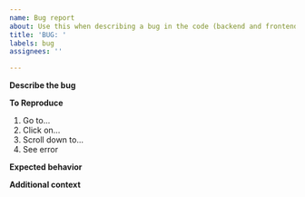 ```yaml
---
name: Bug report
about: Use this when describing a bug in the code (backend and frontend).
title: 'BUG: '
labels: bug
assignees: ''

---
```


**Describe the bug**

**To Reproduce**
1. Go to...
2. Click on...
3. Scroll down to...
4. See error

**Expected behavior**


**Additional context**
